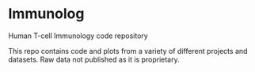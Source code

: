 # Immunolog
Human T-cell Immunology code repository

This repo contains code and plots from a variety of different projects and datasets.
Raw data not published as it is proprietary.
